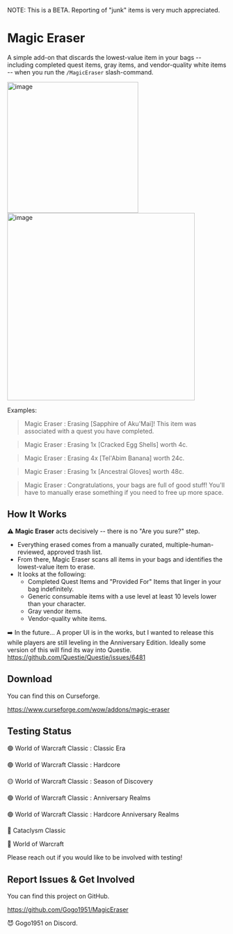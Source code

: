 NOTE: This is a BETA. Reporting of "junk" items is very much appreciated.

# Magic Eraser

A simple add-on that discards the lowest-value item in your bags -- including completed quest items, gray items, and vendor-quality white items -- when you run the `/MagicEraser` slash-command.

<img width="301" alt="image" src="https://github.com/user-attachments/assets/f6f9107a-5c66-4dce-8369-920f1d1a3a5d">

<img width="431" alt="image" src="https://github.com/user-attachments/assets/323e7aa1-c7cd-4f3c-8739-3d35d15611eb">

Examples:

> Magic Eraser : Erasing \[Sapphire of Aku'Mai\]! This item was associated with a quest you have completed.

> Magic Eraser : Erasing 1x \[Cracked Egg Shells\] worth 4c. 

> Magic Eraser : Erasing 4x \[Tel'Abim Banana\] worth 24c.

> Magic Eraser : Erasing 1x \[Ancestral Gloves\] worth 48c.

> Magic Eraser : Congratulations, your bags are full of good stuff! You'll have to manually erase something if you need to free up more space.

## How It Works

⚠️ **Magic Eraser** acts decisively -- there is no "Are you sure?" step. 

* Everything erased comes from a manually curated, multiple-human-reviewed, approved trash list.
* From there, Magic Eraser scans all items in your bags and identifies the lowest-value item to erase.
* It looks at the following:
  * Completed Quest Items and "Provided For" Items that linger in your bag indefinitely.
  * Generic consumable items with a use level at least 10 levels lower than your character.
  * Gray vendor items.
  * Vendor-quality white items.

➡️ In the future... A proper UI is in the works, but I wanted to release this while players are still leveling in the Anniversary Edition. Ideally some version of this will find its way into Questie. https://github.com/Questie/Questie/issues/6481

## Download

You can find this on Curseforge.

https://www.curseforge.com/wow/addons/magic-eraser

## Testing Status

🟢 World of Warcraft Classic : Classic Era

🟢 World of Warcraft Classic : Hardcore

🟡 World of Warcraft Classic : Season of Discovery

🟢 World of Warcraft Classic : Anniversary Realms

🟢 World of Warcraft Classic : Hardcore Anniversary Realms

🔴 Cataclysm Classic

🔴 World of Warcraft

Please reach out if you would like to be involved with testing!

## Report Issues & Get Involved

You can find this project on GitHub.

https://github.com/Gogo1951/MagicEraser

😈 Gogo1951 on Discord.
